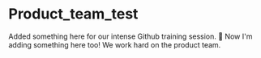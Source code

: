 # Product_team_test

Added something here for our intense Github training session. 💪
Now I'm adding something here too! We work hard on the product team. 